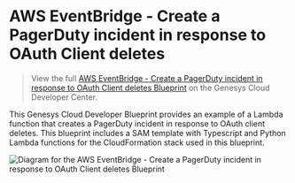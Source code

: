 # AWS EventBridge - Create a PagerDuty incident in response to OAuth Client deletes

> View the full [AWS EventBridge - Create a PagerDuty incident in response to OAuth Client deletes Blueprint](https://developer.genesys.cloud/blueprints/aws-eventbridge-oauth-client-delete-blueprint/) on the Genesys Cloud Developer Center.

This Genesys Cloud Developer Blueprint provides an example of a Lambda function that creates a PagerDuty incident in response to OAuth client deletes. This blueprint includes a SAM template with Typescript and Python Lambda functions for the CloudFormation stack used in this blueprint.

![Diagram for the AWS EventBridge - Create a PagerDuty incident in response to OAuth Client deletes Blueprint](blueprint/images/arch-eventbridge-lambda.png "Diagram for the AWS EventBridge - Create a PagerDuty incident in response to OAuth Client deletes Blueprint")
